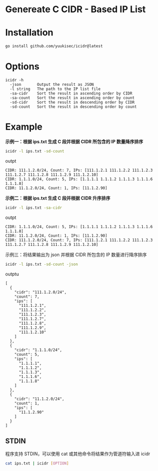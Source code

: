 # Genereate C CIDR - Based IP List

# Installation

```bash
go install github.com/yuukisec/icidr@latest
```

# Options

```text
icidr -h
  -json       Output the result as JSON
  -l string   The path to the IP list file
  -sa-cidr    Sort the result in ascending order by CIDR
  -sa-count   Sort the result in ascending order by count
  -sd-cidr    Sort the result in descending order by CIDR
  -sd-count   Sort the result in descending order by count
```

# Example

**示例一：根据 ips.txt 生成 C 段并根据 CIDR 所包含的 IP 数量降序排序**

```bash
icidr -l ips.txt -sd-count
```

outpt

```text
CIDR: 111.1.2.0/24, Count: 7, IPs: [111.1.2.1 111.1.2.2 111.1.2.3 111.1.2.7 111.1.2.8 111.1.2.9 111.1.2.10]
CIDR: 1.1.1.0/24, Count: 5, IPs: [1.1.1.1 1.1.1.2 1.1.1.3 1.1.1.6 1.1.1.8]
CIDR: 11.1.2.0/24, Count: 1, IPs: [11.1.2.90]
```

**示例二：根据 ips.txt 生成 C 段并根据 CIDR 升序排序**

```bash
icidr -l ips.txt -sa-cidr
```

outpt

```text
CIDR: 1.1.1.0/24, Count: 5, IPs: [1.1.1.1 1.1.1.2 1.1.1.3 1.1.1.6 1.1.1.8]
CIDR: 11.1.2.0/24, Count: 1, IPs: [11.1.2.90]
CIDR: 111.1.2.0/24, Count: 7, IPs: [111.1.2.1 111.1.2.2 111.1.2.3 111.1.2.7 111.1.2.8 111.1.2.9 111.1.2.10]
```

示例三：将结果输出为 json 并根据 CIDR 所包含的 IP 数量进行降序排序

```bash
icidr -l ips.txt -sd-count -json
```

outptu

```text
[
  {
    "cidr": "111.1.2.0/24",
    "count": 7,
    "ips": [
      "111.1.2.1",
      "111.1.2.2",
      "111.1.2.3",
      "111.1.2.7",
      "111.1.2.8",
      "111.1.2.9",
      "111.1.2.10"
    ]
  },
  {
    "cidr": "1.1.1.0/24",
    "count": 5,
    "ips": [
      "1.1.1.1",
      "1.1.1.2",
      "1.1.1.3",
      "1.1.1.6",
      "1.1.1.8"
    ]
  },
  {
    "cidr": "11.1.2.0/24",
    "count": 1,
    "ips": [
      "11.1.2.90"
    ]
  }
]
```

## STDIN

程序支持 STDIN，可以使用 cat 或其他命令将结果作为管道符输入进 icidr

```bash
cat ips.txt | icidr [OPTION]
```
